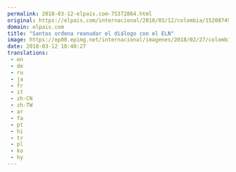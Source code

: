 ```yaml
---
permalink: 2018-03-12-elpais.com-75372864.html
original: https://elpais.com/internacional/2018/03/12/colombia/1520874940_720619.html#?ref=rss&format=simple&link=link
domain: elpais.com
title: "Santos ordena reanudar el diálogo con el ELN"
image: https://ep00.epimg.net/internacional/imagenes/2018/02/27/colombia/1519739757_826948_1519742274_rrss_normal.jpg
date: 2018-03-12 18:40:27
translations: 
 - en
 - de
 - ru
 - ja
 - fr
 - it
 - zh-CN
 - zh-TW
 - ar
 - fa
 - pt
 - hi
 - tr
 - pl
 - ko
 - hy
---
```


